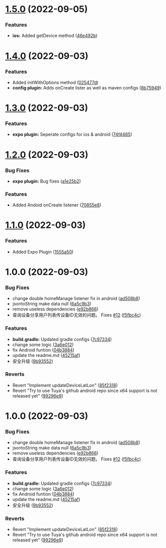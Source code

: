 # [1.5.0](https://github.com/artalat/react-native-tuya/compare/v1.4.0...v1.5.0) (2022-09-05)

### Features

*   **ios:** Added getDevice method ([46e492b](https://github.com/artalat/react-native-tuya/commit/46e492bfefdfb9a428ec3dd00f332a64475d85a2))

# [1.4.0](https://github.com/artalat/react-native-tuya/compare/v1.3.0...v1.4.0) (2022-09-03)

### Features

*   Added initWithOptions method ([025477d](https://github.com/artalat/react-native-tuya/commit/025477dd042c4e88a0764520c181e405de4029f1))
*   **config plugin:** Adds onCreate lister as well as maven configs ([8b75949](https://github.com/artalat/react-native-tuya/commit/8b75949564ca14d29588c325eff361f638332fe4))

# [1.3.0](https://github.com/artalat/react-native-tuya/compare/v1.2.0...v1.3.0) (2022-09-03)

### Features

*   **expo plugin:** Seperate configs for ios & android ([74f4485](https://github.com/artalat/react-native-tuya/commit/74f4485bef395bdd4f777df38e96b65ed8a0daa2))

# [1.2.0](https://github.com/artalat/react-native-tuya/compare/v1.1.0...v1.2.0) (2022-09-03)

### Bug Fixes

*   **expo plugin:** Bug fixes ([a1e25b2](https://github.com/artalat/react-native-tuya/commit/a1e25b23d63eb6312d09cf638d50287273041082))

### Features

*   Added Andoid onCreate listener ([70855e8](https://github.com/artalat/react-native-tuya/commit/70855e887f96a1240f64c8f16bdeb4ab77a72b87))

# [1.1.0](https://github.com/artalat/react-native-tuya/compare/v1.0.0...v1.1.0) (2022-09-03)

### Features

*   Added Expo Plugin ([1555a50](https://github.com/artalat/react-native-tuya/commit/1555a5021f242b01780f4839bf705885346b18e6))

# 1.0.0 (2022-09-03)

### Bug Fixes

*   change double homeManage listener fix in android ([ad508b8](https://github.com/artalat/react-native-tuya/commit/ad508b86798aa1bfc603e31a1d6ad27a6edcb513))
*   jsontoString make data null ([6a5c9b3](https://github.com/artalat/react-native-tuya/commit/6a5c9b3818b303b72d094aee54b9f486dfd2faca))
*   remove useless   dependencies ([e92b866](https://github.com/artalat/react-native-tuya/commit/e92b8660966b4903d65e00c7e5d91b1747cd9290))
*   查询设备分享用户列表传设备ID无效的问题。 Fixes [#12](https://github.com/artalat/react-native-tuya/issues/12) ([f5fbc4c](https://github.com/artalat/react-native-tuya/commit/f5fbc4c2c03bbb4f752d1065b251f9640f84ad76))

### Features

*   **build.gradle:** Updated gradle configs ([7c97334](https://github.com/artalat/react-native-tuya/commit/7c97334d9b41a2ba6d5fed15b91500b0ce01c8a0))
*   change some logic ([3a6e012](https://github.com/artalat/react-native-tuya/commit/3a6e0127fe33adee52a81b300b3e10035d6ec555))
*   fix Android funtion ([04b3884](https://github.com/artalat/react-native-tuya/commit/04b388486e950b89e43a1a19082b569815367533))
*   update the readme.md ([45215af](https://github.com/artalat/react-native-tuya/commit/45215af1e870b82b898a00c144589efd5ca12d78))
*   安全升级 ([9b93552](https://github.com/artalat/react-native-tuya/commit/9b9355212069c3fdf270d77fd37f952c4cc238cc))

### Reverts

*   Revert "Implement updateDeviceLatLon" ([85f2318](https://github.com/artalat/react-native-tuya/commit/85f23186ec8393f69f2bdb70feef96e61c126b74))
*   Revert "Try to use Tuya's github android repo since x64 support is not released yet" ([99296e9](https://github.com/artalat/react-native-tuya/commit/99296e9e893cacd4a0b6b2671aed9eb494b0cb28))

# 1.0.0 (2022-09-03)

### Bug Fixes

*   change double homeManage listener fix in android ([ad508b8](https://github.com/artalat/react-native-tuya/commit/ad508b86798aa1bfc603e31a1d6ad27a6edcb513))
*   jsontoString make data null ([6a5c9b3](https://github.com/artalat/react-native-tuya/commit/6a5c9b3818b303b72d094aee54b9f486dfd2faca))
*   remove useless   dependencies ([e92b866](https://github.com/artalat/react-native-tuya/commit/e92b8660966b4903d65e00c7e5d91b1747cd9290))
*   查询设备分享用户列表传设备ID无效的问题。 Fixes [#12](https://github.com/artalat/react-native-tuya/issues/12) ([f5fbc4c](https://github.com/artalat/react-native-tuya/commit/f5fbc4c2c03bbb4f752d1065b251f9640f84ad76))

### Features

*   **build.gradle:** Updated gradle configs ([7c97334](https://github.com/artalat/react-native-tuya/commit/7c97334d9b41a2ba6d5fed15b91500b0ce01c8a0))
*   change some logic ([3a6e012](https://github.com/artalat/react-native-tuya/commit/3a6e0127fe33adee52a81b300b3e10035d6ec555))
*   fix Android funtion ([04b3884](https://github.com/artalat/react-native-tuya/commit/04b388486e950b89e43a1a19082b569815367533))
*   update the readme.md ([45215af](https://github.com/artalat/react-native-tuya/commit/45215af1e870b82b898a00c144589efd5ca12d78))
*   安全升级 ([9b93552](https://github.com/artalat/react-native-tuya/commit/9b9355212069c3fdf270d77fd37f952c4cc238cc))

### Reverts

*   Revert "Implement updateDeviceLatLon" ([85f2318](https://github.com/artalat/react-native-tuya/commit/85f23186ec8393f69f2bdb70feef96e61c126b74))
*   Revert "Try to use Tuya's github android repo since x64 support is not released yet" ([99296e9](https://github.com/artalat/react-native-tuya/commit/99296e9e893cacd4a0b6b2671aed9eb494b0cb28))
